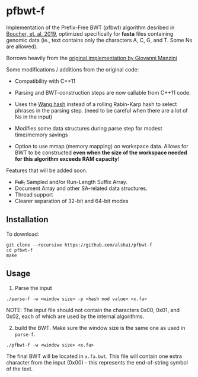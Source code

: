 # pfbwt-f

Implementation of the Prefix-Free BWT (pfbwt) algorithm desribed in [Boucher, et. al. 2019](https://doi.org/10.1186/s13015-019-0148-5),
optimized specifically for **fasta** files containing genomic data (ie., text
contains only the characters A, C, G, and T. Some Ns are allowed).

Borrows heavily from the [original implementation by Giovanni Manzini](https://gitlab.com/manzai/Big-BWT/)

Some modifications / additions from the original code:

* Compatibility with C++11

* Parsing and BWT-construction steps are now callable from C++11 code.

* Uses the [Wang hash](http://www.burtleburtle.net/bob/hash/integer.html)
instead of a rolling Rabin-Karp hash to select phrases in the parsing step.
(need to be careful when there are a lot of Ns in the input)

* Modifies some data structures during parse step for modest time/memory savings

* Option to use mmap (memory mapping) on workspace data. Allows for BWT to be
constructed **even when the size of the workspace needed for this algorithm exceeds RAM capacity**!

Features that will be added soon.

* ~~Full,~~ Sampled and/or Run-Length Suffix Array.
* Document Array and other SA-related data structures.
* Thread support
* Clearer separation of 32-bit and 64-bit modes

## Installation

To download:

```
git clone --recursive https://github.com/alshai/pfbwt-f
cd pfbwt-f
make
```

## Usage

1) Parse the input

```
./parse-f -w <window size> -p <hash mod value> <x.fa>
```

NOTE: The input file should not contain the characters 0x00, 0x01, and 0x02,
each of which are used by the internal algorithms.

2) build the BWT. Make sure the window size is the same one as used in `parse-f`.

```
./pfbwt-f -w <window size> <x.fa>
```

The final BWT will be located in `x.fa.bwt`. This file will contain one extra
character from the input (0x00) - this represents the end-of-string symbol of
the text.

